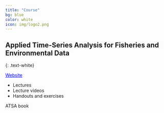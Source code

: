 ```yaml
---
title: "Course"
bg: blue
color: white
icon: img/logo2.png
---
```


## Applied Time-Series Analysis for Fisheries and Environmental Data
{: .text-white}

<div id="coursescontainer">
<div id="coursesbox">
<a style="color: blue" href="https://nwfsc-timeseries.github.io/atsa/">Website</a>
<ul>
<li>Lectures</li>
<li>Lecture videos</li>
<li>Handouts and exercises</li>
</ul>
</div>
<p id="coursesbox">ATSA book</p>
</div>

